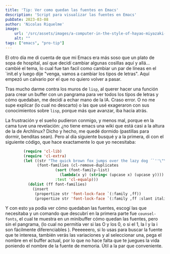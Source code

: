 ```yaml
---
title: 'Tip: Ver como quedan las fuentes en Emacs'
description: 'Script para visualizar las fuentes en Emacs'
pubDate: 2023-03-08
author: 'Nicolas Riquelme'
image: 
    url: '/src/assets/images/a-computer-in-the-style-of-hayao-miyazaki-.png'
    alt: ""
tags: ["emacs", "pro-tip"]
---
```


El otro día me di cuenta de que mi Emacs era más soso que un plato de sopa de hospital, así que decidí cambiar algunas cosillas aquí y allá... cambié el tema, lo cual fue tan facil como cambiar un par de líneas en el `init.el y luego dije "venga, vamos a cambiar los tipos de letras". Aquí empezó un calvario por el que no quiero volver a pasar. 

Tras mucho darme contra los muros de `lisp`, al querer hacer una función para crear un buffer con un pangrama para ver todos los típos de letras y cómo quedaban, me decidí a echar mano de la IA. Craso error. O no me supe explicar (lo cual no descarto) o las que usé exageraron con sus conocimientos sobre `lisp`, porque más que avanzar, iba hacia atrás.

La frustración y el sueño pudieron conmigo, y menos mal, porque en la cama tuve una revelación: ¿no tiene emacs una wiki que está casi a la altura de la de Archlinux? Dicho y hecho, me quedé dormido (pastillas para dormir, benditas sean). Pero al día siguiente busqué y a la primera, di con el siguiente código, que hace exactamente lo que yo necesitaba:
```lisp
        (require 'cl-lib)
        (require 'cl-extra)
        (let ((str "The quick brown fox jumps over the lazy dog ´`''\"\"1lI|¦!Ø0Oo{[()]}.,:; ")
              (font-families (cl-remove-duplicates 
        		      (sort (font-family-list) 
        			    (lambda(x y) (string< (upcase x) (upcase y))))
        		      :test 'cl-equalp)))
          (dolist (ff font-families)
            (insert 
             (propertize str 'font-lock-face `(:family ,ff))               ff "\n"
             (propertize str 'font-lock-face `(:family ,ff :slant italic)) ff "\n")))
 ``` 
 Y con esto ya podía ver cómo quedaban las fuentes, escogí las que necesitaba y un comando que descubrí en la primera parte fue `counsel-fonts`, el cual te muestra en un minibuffer cómo quedan las fuentes, pero sin el pangrama, (lo cual no permitía ver si las O y los 0, o si el 1, la l y la i son fácilmente diferenciables ). Peeeeeero, si lo usas para buscar la fuente que te interesa, también verás las variaciones y al seleccionar una, pega el nombre en el buffer actual, por lo que no hace falta que te juegues la vida poniendo el nombre de la fuente de memoria. Útil a la par que conveniente. 
